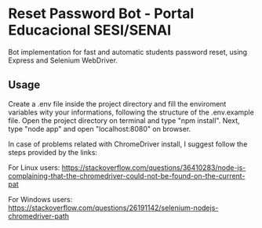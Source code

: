 # Reset Password Bot - Portal Educacional SESI/SENAI
Bot implementation for fast and automatic students password reset, using Express and Selenium WebDriver.

## Usage
Create a .env file inside the project directory and fill the enviroment variables wity your informations, following the structure of the .env.example file.
Open the project directory on terminal and type "npm install". Next, type "node app" and open "localhost:8080" on browser.

In case of problems related with ChromeDriver install, I suggest follow the steps provided by the links:

For Linux users:
https://stackoverflow.com/questions/36410283/node-js-complaining-that-the-chromedriver-could-not-be-found-on-the-current-pat

For Windows users:
https://stackoverflow.com/questions/26191142/selenium-nodejs-chromedriver-path
